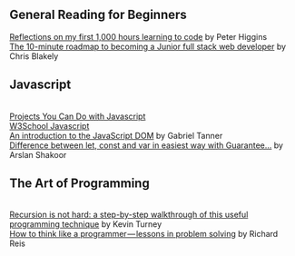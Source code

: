 <h2>General Reading for Beginners</h2>
<a href="https://medium.freecodecamp.org/reflections-on-my-first-1-000-hours-learning-to-code-17cd32e72f11">Reflections on my first 1,000 hours learning to code</a> by Peter Higgins
</br>
<a href="https://medium.freecodecamp.org/the-10-minute-roadmap-to-becoming-a-junior-full-stack-web-developer-1131d4ffc48">The 10-minute roadmap to becoming a Junior full stack web developer</a> by Chris Blakely
<h2>Javascript</h2>
</br>
<a href="https://skillcrush.com/2018/06/18/projects-you-can-do-with-javascript/">Projects You Can Do with Javascript</a>
</br>
<a href="https://www.w3schools.com/js/default.asp">W3School Javascript</a>
</br>
<a href="https://medium.freecodecamp.org/an-introduction-to-the-javascript-dom-512463dd62ec">An introduction to the JavaScript DOM</a> by Gabriel Tanner
</br>
<a href="https://codeburst.io/learn-let-var-and-const-in-easiest-way-with-guarantee-e6ecf551018a">Difference between let, const and var in easiest way with Guarantee…</a> by Arslan Shakoor
</br>
<h2>The Art of Programming</h2>
</br>
<a href="https://medium.freecodecamp.org/recursion-is-not-hard-858a48830d83">Recursion is not hard: a step-by-step walkthrough of this useful programming technique</a> by Kevin Turney
</br>
<a href="https://medium.freecodecamp.org/how-to-think-like-a-programmer-lessons-in-problem-solving-d1d8bf1de7d2">How to think like a programmer — lessons in problem solving</a> by Richard Reis


